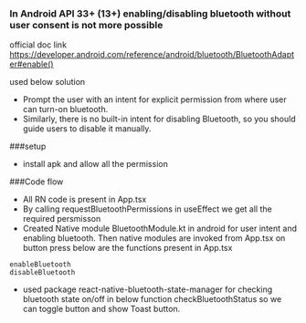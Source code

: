 ### In Android API 33+ (13+) enabling/disabling bluetooth without user consent is not more possible 
official doc link
https://developer.android.com/reference/android/bluetooth/BluetoothAdapter#enable()

used below solution
- Prompt the user with an intent for explicit permission from where user can turn-on bluetooth.
- Similarly, there is no built-in intent for disabling Bluetooth, so you should guide users to disable it manually.

###setup
- install apk and allow all the permission


###Code flow
- All RN code is present in App.tsx
- By calling requestBluetoothPermissions in useEffect we get all the required persmisson
- Created Native module BluetoothModule.kt in android for user intent and enabling bluetooth. Then native modules are invoked from App.tsx on button press below are the functions present in App.tsx
```
enableBluetooth
disableBluetooth
```
- used package react-native-bluetooth-state-manager for checking bluetooth state on/off in below function checkBluetoothStatus so we can toggle button and show Toast button.



